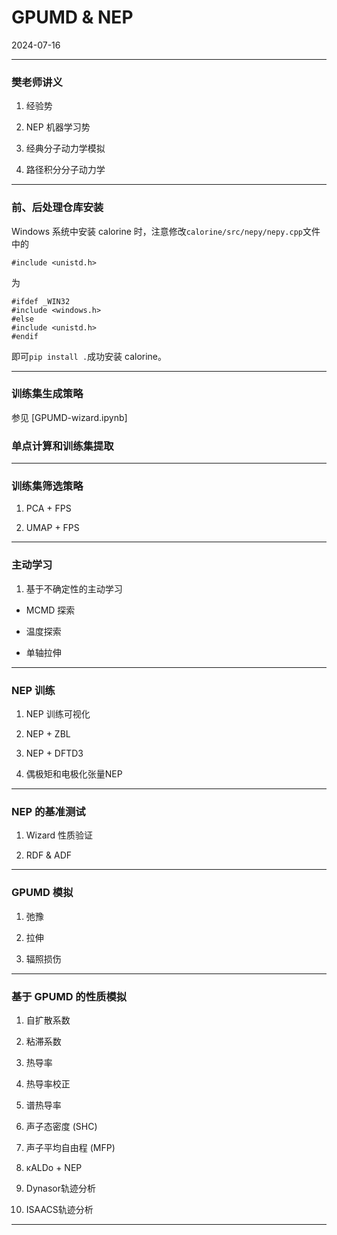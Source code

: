 # GPUMD & NEP

2024-07-16

---

### 樊老师讲义

1. 经验势

2. NEP 机器学习势

3. 经典分子动力学模拟

4. 路径积分分子动力学

---

### 前、后处理仓库安装
Windows 系统中安装 calorine 时，注意修改`calorine/src/nepy/nepy.cpp`文件中的
```
#include <unistd.h>
```
为
```
#ifdef _WIN32
#include <windows.h>
#else
#include <unistd.h>
#endif
```
即可`pip install .`成功安装 calorine。

---

### 训练集生成策略

参见 [GPUMD-wizard.ipynb]

### 单点计算和训练集提取

---

### 训练集筛选策略

1. PCA + FPS

2. UMAP + FPS

---

### 主动学习

1. 基于不确定性的主动学习

- MCMD 探索

- 温度探索

- 单轴拉伸

---

### NEP 训练

1. NEP 训练可视化

2. NEP + ZBL

3. NEP + DFTD3

4. 偶极矩和电极化张量NEP

---

### NEP 的基准测试

1. Wizard 性质验证

2. RDF & ADF

---

### GPUMD 模拟

1. 弛豫

2. 拉伸

3. 辐照损伤

---

### 基于 GPUMD 的性质模拟

1. 自扩散系数

2. 粘滞系数

3. 热导率

4. 热导率校正

5. 谱热导率

6. 声子态密度 (SHC)

7. 声子平均自由程 (MFP)

8. κALDo + NEP

9. Dynasor轨迹分析

10. ISAACS轨迹分析

---
